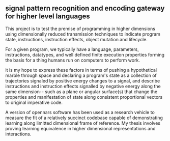 ## signal pattern recognition and encoding gateway for higher level languages   

This project is to test the premise of programming in higher dimensions using dimensionally reduced transmission
techniques to indicate program state, instructions, instruction effects, object mutation and lifecycle.

For a given program, we typically have a language, parameters, instructions, datatypes, and well defined finite 
execution properties forming the basis for a thing humans run on computers to perform work.

it is my hope to express these factors in terms of pushing a hypothetical marble through space and declaring a program's state as a collection of trajectories signaled by positive energy changes to a signal, and
describe instructions and instruction effects signalled by negative energy along the same dimension--  such as a plane or angular surface(s) that change the properties and manifestation of state along consistent proportional vectors to original imperative code.

A version of opennars software has been used as a research vehicle to measure the fit of a relatively succinct codebase
capable of demonstrating learning along limitted dimensional frame of reference.  My thesis involves proving learning equivalence in higher dimensional representations and interactions.
